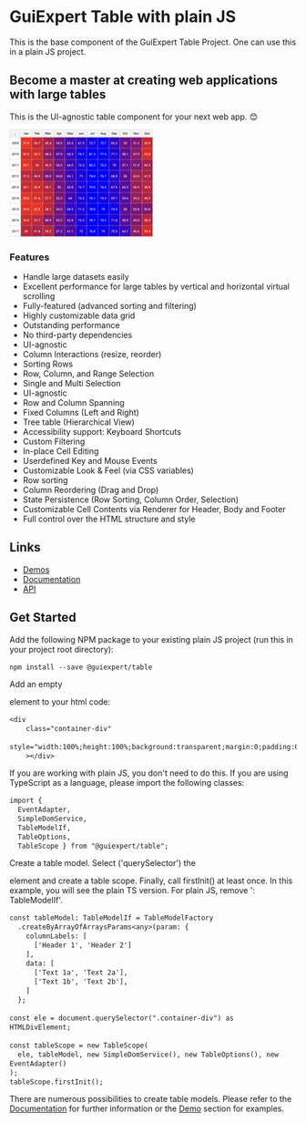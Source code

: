 
# GuiExpert Table with plain JS

This is the base component of the GuiExpert Table Project. One can use this in a plain JS project.

## Become a master at creating web applications with large tables

This is the UI-agnostic table component for your next web app. 😊

<img src="https://raw.githubusercontent.com/guiexperttable/table-website/main/src/assets/screens/heatmap.png" width="50%">

### Features
- Handle large datasets easily
- Excellent performance for large tables by vertical and horizontal virtual scrolling
- Fully-featured (advanced sorting and filtering)
- Highly customizable data grid
- Outstanding performance
- No third-party dependencies
- UI-agnostic
- Column Interactions (resize, reorder)
- Sorting Rows
- Row, Column, and Range Selection
- Single and Multi Selection
- UI-agnostic
- Row and Column Spanning
- Fixed Columns (Left and Right)
- Tree table (Hierarchical View)
- Accessibility support: Keyboard Shortcuts
- Custom Filtering
- In-place Cell Editing
- Userdefined Key and Mouse Events
- Customizable Look & Feel (via CSS variables)
- Row sorting
- Column Reordering (Drag and Drop)
- State Persistence (Row Sorting, Column Order, Selection)
- Customizable Cell Contents via Renderer for Header, Body and Footer
- Full control over the HTML structure and style


## Links

- [Demos](https://gui.expert/demos)
- [Documentation](https://gui.expert/doc)
- [API](https://gui.expert/api)

## Get Started

Add the following NPM package to your existing plain JS project (run this in your project root directory):

```
npm install --save @guiexpert/table
```

Add an empty <div> element to your html code:

```
<div
    class="container-div"
    style="width:100%;height:100%;background:transparent;margin:0;padding:0;"
    ></div>
```

If you are working with plain JS, you don't need to do this. If you are using TypeScript as a language, please import the following classes:
```
import {
  EventAdapter,
  SimpleDomService,
  TableModelIf,
  TableOptions,
  TableScope } from "@guiexpert/table";
```


Create a table model. 
Select ('querySelector') the <div> element and create a table scope. 
Finally, call firstInit() at least once. 
In this example, you will see the plain TS version. For plain JS, remove ': TableModelIf'.

```
const tableModel: TableModelIf = TableModelFactory
  .createByArrayOfArraysParams<any>(param: {
    columnLabels: [
      ['Header 1', 'Header 2']
    ],
    data: [
      ['Text 1a', 'Text 2a'],
      ['Text 1b', 'Text 2b'],
    ]
  };

const ele = document.querySelector(".container-div") as HTMLDivElement;

const tableScope = new TableScope(
  ele, tableModel, new SimpleDomService(), new TableOptions(), new EventAdapter()
);
tableScope.firstInit();
```

There are numerous possibilities to create table models.
Please refer to the [Documentation](https://gui.expert/doc) for further information or the [Demo](https://gui.expert/demos) section for examples.


